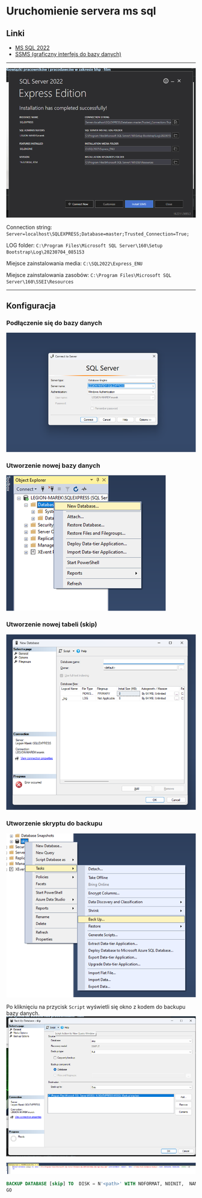 # Uruchomienie servera ms sql

## Linki


- [MS SQL 2022](https://www.microsoft.com/pl-pl/sql-server/sql-server-downloads)
- [SSMS (graficzny interfejs do bazy danych)](https://learn.microsoft.com/en-us/sql/ssms/download-sql-server-management-studio-ssms?view=sql-server-ver16#download-ssms)

---

![Alt text](image.png)

Connection string: `Server=localhost\SQLEXPRESS;Database=master;Trusted_Connection=True;`

LOG folder: `C:\Program Files\Microsoft SQL Server\160\Setup Bootstrap\Log\20230704_085153`

Miejsce zainstalowania media: `C:\SQL2022\Express_ENU`

Miejsce zainstalowania zasobów: `C:\Program Files\Microsoft SQL Server\160\SSEI\Resources`

---

## Konfiguracja

### Podłączenie się do bazy danych

![Alt text](image-1.png)

### Utworzenie nowej bazy danych

![Alt text](image-2.png)

### Utworzenie nowej tabeli (skip)

![Alt text](image-3.png)

### Utworzenie skryptu do backupu

![Alt text](image-4.png)

Po kliknięciu na przycisk `Script` wyświetli się okno z kodem do backupu bazy danych.
![Alt text](image-5.png)

![Alt text](image-6.png)

```sql
BACKUP DATABASE [skip] TO  DISK = N'<path>' WITH NOFORMAT, NOINIT,  NAME = N'skip-Full Database Backup', SKIP, NOREWIND, NOUNLOAD,  STATS = 10
GO
```
